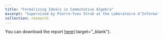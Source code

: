 ```yaml
---
title: "Formalizing Ideals in Commutative Algebra"
excerpt: "Supervised by Pierre-Yves Strub at the Laboratoire d'Informatique de l'Ecole Polytechnique (LIX)"
collection: research
---
```


You can download the report [here](/files/reports/Ideals_Report.pdf){:target="_blank"}.
